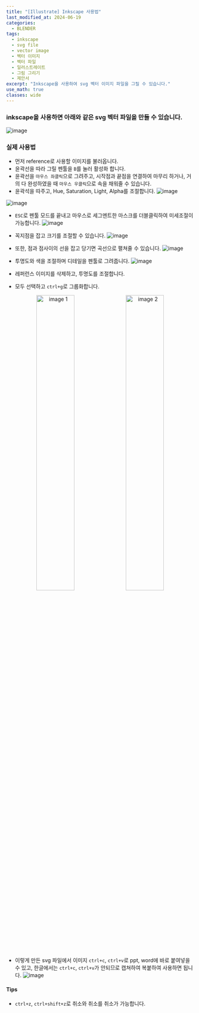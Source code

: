 ```yaml
---
title: "[Illustrate] Inkscape 사용법"
last_modified_at: 2024-06-19
categories:
  - BLENDER
tags:
  - inkscape
  - svg file
  - vector image
  - 벡터 이미지
  - 벡터 파일
  - 일러스트레이트
  - 그림 그리기
  - 제안서
excerpt: "Inkscape을 사용하여 svg 벡터 이미지 파일을 그릴 수 있습니다."
use_math: true
classes: wide
---
```


### inkscape을 사용하면 아래와 같은 svg 벡터 파일을 만들 수 있습니다.
![image](https://github.com/sandokim/sandokim.github.io/assets/74639652/6ec95b10-db01-47f6-b9aa-c441ace5ea18)

### 실제 사용법

- 먼저 reference로 사용할 이미지를 불러옵니다.
- 윤곽선을 따라 그릴 펜툴을 `B`를 눌러 활성화 합니다.
- 윤곽선을 `마우스 좌클릭`으로 그려주고, 시작점과 끝점을 연결하여 마무리 하거나, 거의 다 완성하였을 때 `마우스 우클릭`으로 속을 채워줄 수 있습니다.
- 윤곽석을 따주고, Hue, Saturation, Light, Alpha를 조절합니다.
![image](https://github.com/sandokim/sandokim.github.io/assets/74639652/a74e0fe1-8d0c-4128-9259-cd37293371b8)

![image](https://github.com/sandokim/sandokim.github.io/assets/74639652/ef46fafd-e06b-4fa3-a670-9c71dec99fd0)

- `ESC`로 펜툴 모드를 끝내고 마우스로 세그멘트한 마스크를 더블클릭하여 미세조절이 가능합니다.
![image](https://github.com/sandokim/sandokim.github.io/assets/74639652/b4ed3012-4229-4fcf-8006-0874d5e6f94c)

- 꼭지점을 잡고 크기를 조절할 수 있습니다.
![image](https://github.com/sandokim/sandokim.github.io/assets/74639652/12dd2c4c-f9d5-4c91-9190-d9c491385c19)

- 또한, 점과 점사이의 선을 잡고 당기면 곡선으로 펼쳐줄 수 있습니다.
![image](https://github.com/sandokim/sandokim.github.io/assets/74639652/b9b3e237-7b28-44bf-b88d-b8e52accb2c3)

- 투명도와 색을 조절하며 디테일을 펜툴로 그려줍니다.
![image](https://github.com/sandokim/sandokim.github.io/assets/74639652/90fbc1df-62e5-462c-8885-ec078c9df0f4)

- 레퍼런스 이미지를 삭제하고, 투명도를 조절합니다.
- 모두 선택하고 `ctrl+g`로 그룹화합니다.
<div style="text-align: center;">
    <img src="https://github.com/sandokim/sandokim.github.io/assets/74639652/76197d0c-f8da-4475-bda1-90f6546bda73" alt="image 1" style="display: inline-block; width: 45%; margin-right: 2%;" />
    <img src="https://github.com/sandokim/sandokim.github.io/assets/74639652/2fc646a0-998f-4742-8ef4-bca32fe6077b" alt="image 2" style="display: inline-block; width: 45%;" />
</div>

- 이렇게 만든 svg 파일에서 이미지 `ctrl+c`, `ctrl+v`로 ppt, word에 바로 붙여넣을 수 있고, 한글에서는 `ctrl+c`, `ctrl+v`가 안되므로 캡쳐하여 복붙하여 사용하면 됩니다.
![image](https://github.com/sandokim/sandokim.github.io/assets/74639652/bf565102-e6ea-4044-ba36-568b8e07e93c)

#### Tips
- `ctrl+z`, `ctrl+shift+z`로 취소와 취소를 취소가 가능합니다.

